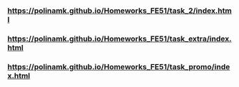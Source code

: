 ### https://polinamk.github.io/Homeworks_FE51/task_2/index.html
### https://polinamk.github.io/Homeworks_FE51/task_extra/index.html
### https://polinamk.github.io/Homeworks_FE51/task_promo/index.html
